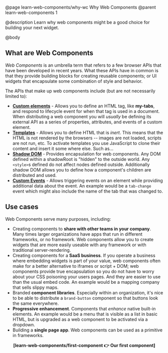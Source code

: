 @page learn-web-components/why-wc Why Web Components
@parent learn-web-components 1

@description Learn why web components might be a good choice for building your next widget.

@body

## What are Web Components

*Web Components* is an umbrella term that refers to a few browser APIs that have been developed in recent years. What these APIs have in common is that they provide building blocks for creating reusable components; or UI widgets that encapsulate some combination of style and behavior.

The APIs that make up web components include (but are not necessarily limited to):

* __[Custom elements](https://html.spec.whatwg.org/multipage/custom-elements.html)__ - Allows you to define an HTML tag, like __my-tabs__, and respond to lifecycle event for when that tag is used in a document. When distributing a web component you will *usually* be defining its external API as a series of properties, attributes, and events of a custom element.
* __[Templates](https://html.spec.whatwg.org/multipage/scripting.html#the-template-element)__ - Allows you to define HTML that is *inert*. This means that the HTML is not rendered by the browsers -- images are not loaded, scripts are not run, etc. To activate templates you use JavaScript to clone their content and insert it some where else. Such as...
* __[Shadow DOM](https://dom.spec.whatwg.org/#interface-shadowroot)__ - Provides encapsulation for web components. Any DOM defined within a shadowRoot is "hidden" to the outside world. Any `<style>`s defined do not affect nodes defined outside. Additionally shadow DOM allows you to define how a component's children are distributed and used.
* __[Custom Events](https://dom.spec.whatwg.org/#interface-customevent)__ - Allows triggering events on an element while providing additional data about the event. An example would be a `tab-change` event which might also include the name of the tab that was changed to.

## Use cases

Web Components serve many purposes, including:

* Creating components to __share with other teams in your company__. Many times larger organizations have apps that run in different frameworks, or no framework. Web components allow you to create widgets that are more easily useable with any framework or with traditional server-rendering.
* Creating components for a __SaaS business__. If you operate a business where embedding widgets is part of your value, web components often make for a better alternative to iframes or script + DOM; web components provide true encapsulation so you do not have to worry about your CSS poisoning your users pages. And they are easier to use than the usual embed code. An example would be a mapping company that sells slippy maps.
* Branded __component libraries__. Especially within an organization, it's nice to be able to distribute a `brand-button` component so that buttons look the same everywhere.
* __Progressive enhancement__. Components that *enhance* native built-in elements. An example would be a menu that is visible as a list in basic HTML, but is upgraded as a web component to be activated via a dropdown.
* Building a __single page app__. Web components can be used as a primitive in frameworks.

<p style="font-weight: bold; text-align: center;">
[learn-web-components/first-component 👉 Our first component]
</p>

